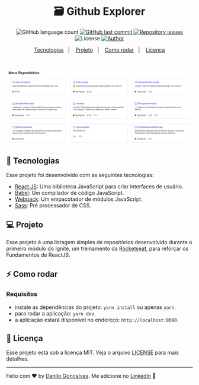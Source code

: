 <h1 align="center">
  🗃 Github Explorer
</h1>

<p align="center">
  <img alt="GitHub language count" src="https://img.shields.io/github/languages/count/goncadanilo/github-explorer.svg">

  <a href="https://github.com/goncadanilo/github-explorer/commits/master">
    <img alt="GitHub last commit" src="https://img.shields.io/github/last-commit/goncadanilo/github-explorer.svg">
  </a>

  <a href="https://github.com/goncadanilo/github-explorer/issues">
    <img alt="Repository issues" src="https://img.shields.io/github/issues/goncadanilo/github-explorer.svg">
  </a>

  <img alt="License" src="https://img.shields.io/badge/license-MIT-brightgreen">

  <a href="https://github.com/goncadanilo/">
    <img alt="Author" src="https://img.shields.io/badge/author-Danilo%20Gon%C3%A7alves-blue">
  </a>
</p>

<p align="center">
  <a href="#-tecnologias">Tecnologias</a>&nbsp;&nbsp;&nbsp;|&nbsp;&nbsp;&nbsp;
  <a href="#-projeto">Projeto</a>&nbsp;&nbsp;&nbsp;|&nbsp;&nbsp;&nbsp;
  <a href="#-como-rodar">Como rodar</a>&nbsp;&nbsp;&nbsp;|&nbsp;&nbsp;&nbsp;
  <a href="#-licença">Licença</a>
</p>

<br>

<p align="center">
  <img alt="Auth NestJS" src=".github/github-explorer.png">
</p>

## 🚀 Tecnologias

Esse projeto foi desenvolvido com as seguintes tecnologias:

- [React JS](https://pt-br.reactjs.org/): Uma biblioteca JavaScript para criar interfaces de usuário.
- [Babel](https://babeljs.io/): Um compilador de código JavaScript.
- [Webpack](https://webpack.js.org/): Um empacotador de módulos JavaScript.
- [Sass](https://sass-lang.com/): Pré processador de CSS.

## 💻 Projeto

Esse projeto é uma listagem simples de repositórios desenvolvido durante o primeiro módulo do Ignite, um treinamento da [Rocketseat](https://www.rocketseat.com.br/), para reforçar os Fundamentos de ReactJS.

## ⚡ Como rodar

### Requisitos

- instale as dependências do projeto: `yarn install` ou apenas `yarn`.
- para rodar a aplicação: `yarn dev`.
- a aplicação estará disponível no endereço: `http://localhost:8080`.

## 📝 Licença

Esse projeto está sob a licença MIT. Veja o arquivo [LICENSE](LICENSE.md) para mais detalhes.

---

Feito com ♥ by [Danilo Gonçalves](https://github.com/goncadanilo). Me adicione no [LinkedIn](https://www.linkedin.com/in/goncadanilo/) :wave:
